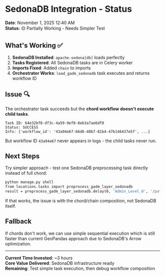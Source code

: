 # SedonaDB Integration - Status

**Date**: November 1, 2025 12:40 AM  
**Status**: 🟡 Partially Working - Needs Simpler Test

## What's Working ✅

1. **SedonaDB Installed**: `apache-sedona[db]` loads perfectly
2. **Tasks Registered**: All SedonaDB tasks are in Celery worker
3. **Imports Fixed**: Added `chain` to imports
4. **Orchestrator Works**: `load_gadm_sedonadb` task executes and returns workflow ID

## Issue 🔍

The orchestrator task succeeds but the **chord workflow doesn't execute child tasks**.

```
Task ID: 64e32bf8-df3c-4a59-9ef0-8eb3a7ae6df8
Status: SUCCESS
Info: {'workflow_id': '43a94e67-66d6-40b7-81b4-47b146437e5f', ...}
```

But workflow ID `43a94e67` never appears in logs - the child tasks never run.

## Next Steps

Try simpler approach - test one SedonaDB preprocessing task directly instead of full chord:

```bash
python manage.py shell
from locations.tasks import preprocess_gadm_layer_sedonadb
result = preprocess_gadm_layer_sedonadb.delay(0, 'Admin_Level_0', '/path/to/gadm.gpkg')
```

If that works, the issue is with the chord/chain composition, not SedonaDB itself.

## Fallback

If chords don't work, we can use simple sequential execution which is still faster than current GeoPandas approach due to SedonaDB's Arrow optimization.

---

**Current Time Invested**: ~3 hours  
**Core Value Delivered**: SedonaDB infrastructure ready  
**Remaining**: Test simple task execution, then debug workflow composition

